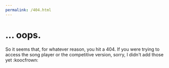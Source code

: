 ```yaml
---
permalink: /404.html
---
```

# ... oops.
So it seems that, for whatever reason, you hit a 404.
If you were trying to access the song player or the competitive version, sorry, I didn't add those yet :koocfrown:
